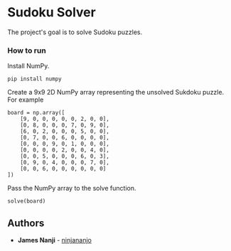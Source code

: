 # Sudoku Solver

The project's goal is to solve Sudoku puzzles.


### How to run

Install NumPy. 

```
pip install numpy
```

Create a 9x9 2D NumPy array representing the unsolved Sukdoku puzzle. For example

```
board = np.array([
    [9, 0, 0, 0, 0, 0, 2, 0, 0],
    [0, 8, 0, 0, 0, 7, 0, 9, 0],
    [6, 0, 2, 0, 0, 0, 5, 0, 0],
    [0, 7, 0, 0, 6, 0, 0, 0, 0],
    [0, 0, 0, 9, 0, 1, 0, 0, 0],
    [0, 0, 0, 0, 2, 0, 0, 4, 0],
    [0, 0, 5, 0, 0, 0, 6, 0, 3],
    [0, 9, 0, 4, 0, 0, 0, 7, 0],
    [0, 0, 6, 0, 0, 0, 0, 0, 0]
])
```

Pass the NumPy array to the solve function. 

```
solve(board)
```


## Authors

* **James Nanji** - [ninjananjo](https://github.com/ninjananjo)